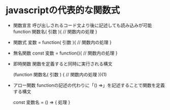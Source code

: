 # javascriptの代表的な関数式

- 関数宣言
  呼び出しされるコード文より後に記述しても読み込みが可能
function 関数名( 引数 ){
  // 関数内の処理
}

- 関数式
  変数 = function( 引数 ){
    // 関数内の処理
  }

- 無名関数
  const 変数 = function(){
    // 関数内の処理
  }

- 即時関数
  関数を定義すると同時に実行される構文
  
  (function 関数名( 引数 ) {
   // 関数内の処理 
  })(1)

- アロー関数
  functionの記述の代わりに「() =>」を記述することで関数を定義する構文

  const 変数名 = () => {
  処理
  }

